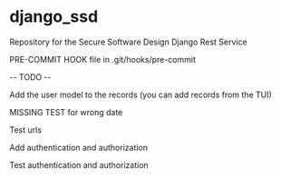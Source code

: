 # django_ssd

Repository for the Secure Software Design Django Rest Service

PRE-COMMIT HOOK file in .git/hooks/pre-commit

-- TODO --

Add the user model to the records (you can add records from the TUI)

MISSING TEST for wrong date

Test urls

Add authentication and authorization

Test authentication and authorization
